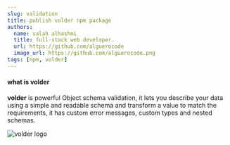 ```yaml
---
slug: validation
title: publish volder npm package
authors:
  name: salah alhashmi
  title: full-stack web developer.
  url: https://github.com/alguerocode
  image_url: https://github.com/alguerocode.png
tags: [npm, volder]
---
```


#### what is volder
**volder** is powerful Object schema validation, it lets you describe your data using a simple and readable schema and transform a value to match the requirements, it has custom error messages, custom types and nested schemas.

![volder logo](https://user-images.githubusercontent.com/75932477/150915662-e15f2856-7aab-4934-a90b-094cb4181824.png)